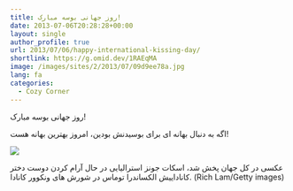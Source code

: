```yaml
---
title: روز جهانی بوسه مبارک!
date: 2013-07-06T20:28:28+00:00
layout: single
author_profile: true
url: 2013/07/06/happy-international-kissing-day/
shortlink: https://g.omid.dev/1RAEqMA
image: /images/sites/2/2013/07/09d9ee78a.jpg
lang: fa
categories: 
  - Cozy Corner
---
```

روز جهانی بوسه مبارک!

اگه به دنبال بهانه ای برای بوسیدنش بودین، امروز بهترین بهانه هست!

![](/2013/07/06/happy-international-kissing-day/09d9ee78a/#main)

عکسی در کل جهان پخش شد، اسکات جونز استرالیایی در حال آرام کردن دوست دختر کاناداییش الکساندرا توماس در شورش های ونکوور کانادا. (Rich Lam/Getty images)
